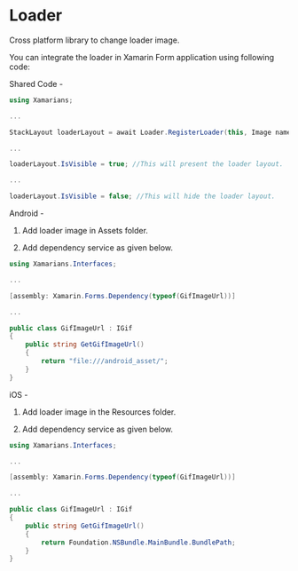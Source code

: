 # Loader
   Cross platform library to change loader image.
   

You can integrate the loader in Xamarin Form application using following code:

Shared Code -

```c#
using Xamarians;

...

StackLayout loaderLayout = await Loader.RegisterLoader(this, Image name with extention, Message to show with loader);

...

loaderLayout.IsVisible = true; //This will present the loader layout.

...

loaderLayout.IsVisible = false; //This will hide the loader layout.
```

Android -

1. Add loader image in Assets folder.

2. Add dependency service as given below.

```c#
using Xamarians.Interfaces;

...

[assembly: Xamarin.Forms.Dependency(typeof(GifImageUrl))]

...

public class GifImageUrl : IGif
{
    public string GetGifImageUrl()
    {            
        return "file:///android_asset/";
    }
}
```

iOS -

1. Add loader image in the Resources folder.

2. Add dependency service as given below.

```c#
using Xamarians.Interfaces;

...

[assembly: Xamarin.Forms.Dependency(typeof(GifImageUrl))]

...

public class GifImageUrl : IGif
{
    public string GetGifImageUrl()
    {            
        return Foundation.NSBundle.MainBundle.BundlePath;
    }
}
```
